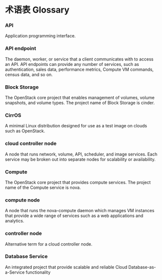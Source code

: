 # 术语表 Glossary #


### API ###
Application programming interface.
### API endpoint ###
The daemon, worker, or service that a client communicates with to access an API. API endpoints
can provide any number of services, such as authentication, sales data, performance metrics,
Compute VM commands, census data, and so on.
### Block Storage ###
The OpenStack core project that enables management of volumes, volume snapshots, and volume
types. The project name of Block Storage is cinder.
### CirrOS ###
A minimal Linux distribution designed for use as a test image on clouds such as OpenStack.
### cloud controller node ###
A node that runs network, volume, API, scheduler, and image services. Each service may be
broken out into separate nodes for scalability or availability.
### Compute ###
The OpenStack core project that provides compute services. The project name of the Compute
service is nova.
### compute node ###
A node that runs the nova-compute daemon which manages VM instances that provide a wide
range of services such as a web applications and analytics.
### controller node ###
Alternative term for a cloud controller node.
### Database Service ###
An integrated project that provide scalable and reliable Cloud Database-as-a-Service functionality